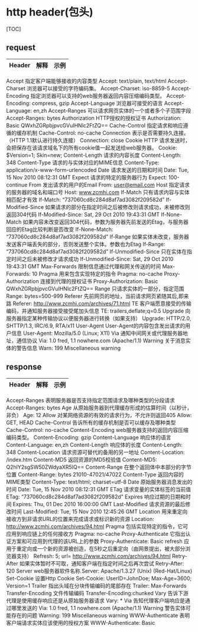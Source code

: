 # http header(包头)

[TOC]

## request

Header|解释|示例
--|--|--
Accept         指定客户端能够接收的内容类型                         Accept: text/plain, text/html 
Accept-Charset     浏览器可以接受的字符编码集。 Accept-Charset: iso-8859-5 
Accept-Encoding     指定浏览器可以支持的web服务器返回内容压缩编码类型。 Accept-Encoding: compress, gzip 
Accept-Language     浏览器可接受的语言 Accept-Language: en,zh 
Accept-Ranges     可以请求网页实体的一个或者多个子范围字段 Accept-Ranges: bytes 
Authorization     HTTP授权的授权证书 Authorization: Basic QWxhZGRpbjpvcGVuIHNlc2FtZQ== 
Cache-Control     指定请求和响应遵循的缓存机制 Cache-Control: no-cache 
Connection     表示是否需要持久连接。（HTTP 1.1默认进行持久连接） Connection: close 
Cookie HTTP     请求发送时，会把保存在该请求域名下的所有cookie值一起发送给web服务器。 Cookie: $Version=1; Skin=new; 
Content-Length     请求的内容长度 Content-Length: 348 
Content-Type     请求的与实体对应的MIME信息 Content-Type: application/x-www-form-urlencoded 
Date     请求发送的日期和时间 Date: Tue, 15 Nov 2010 08:12:31 GMT 
Expect     请求的特定的服务器行为 Expect: 100-continue 
From     发出请求的用户的Email From: user@email.com 
Host     指定请求的服务器的域名和端口号 Host: www.zcmhi.com 
If-Match     只有请求内容与实体相匹配才有效 If-Match: “737060cd8c284d8af7ad3082f209582d” 
If-Modified-Since     如果请求的部分在指定时间之后被修改则请求成功，未被修改则返回304代码 If-Modified-Since: Sat, 29 Oct 2010 19:43:31 GMT 
If-None-Match     如果内容未改变返回304代码，参数为服务器先前发送的Etag，与服务器回应的Etag比较判断是否改变 If-None-Match: “737060cd8c284d8af7ad3082f209582d” 
If-Range     如果实体未改变，服务器发送客户端丢失的部分，否则发送整个实体。参数也为Etag If-Range: “737060cd8c284d8af7ad3082f209582d” 
If-Unmodified-Since     只在实体在指定时间之后未被修改才请求成功 If-Unmodified-Since: Sat, 29 Oct 2010 19:43:31 GMT 
Max-Forwards     限制信息通过代理和网关传送的时间 Max-Forwards: 10 
Pragma     用来包含实现特定的指令 Pragma: no-cache 
Proxy-Authorization     连接到代理的授权证书 Proxy-Authorization: Basic QWxhZGRpbjpvcGVuIHNlc2FtZQ== 
Range     只请求实体的一部分，指定范围 Range: bytes=500-999 
Referer 先前网页的地址，当前请求网页紧随其后,即来路 Referer: http://www.zcmhi.com/archives/71.html 
TE     客户端愿意接受的传输编码，并通知服务器接受接受尾加头信息 TE: trailers,deflate;q=0.5 
Upgrade     向服务器指定某种传输协议以便服务器进行转换（如果支持） Upgrade: HTTP/2.0, SHTTP/1.3, IRC/6.9, RTA/x11 
User-Agent     User-Agent的内容包含发出请求的用户信息 User-Agent: Mozilla/5.0 (Linux; X11) 
Via     通知中间网关或代理服务器地址，通信协议 Via: 1.0 fred, 1.1 nowhere.com (Apache/1.1) 
Warning     关于消息实体的警告信息 Warn: 199 Miscellaneous warning

## response

Header|解释|示例
--|--|--
Accept-Ranges 表明服务器是否支持指定范围请求及哪种类型的分段请求 Accept-Ranges: bytes 
Age 从原始服务器到代理缓存形成的估算时间（以秒计，非负） Age: 12 
Allow 对某网络资源的有效的请求行为，不允许则返回405 Allow: GET, HEAD 
Cache-Control 告诉所有的缓存机制是否可以缓存及哪种类型 Cache-Control: no-cache 
Content-Encoding web服务器支持的返回内容压缩编码类型。 Content-Encoding: gzip 
Content-Language 响应体的语言 Content-Language: en,zh 
Content-Length 响应体的长度 Content-Length: 348 
Content-Location 请求资源可替代的备用的另一地址 Content-Location: /index.htm 
Content-MD5 返回资源的MD5校验值 Content-MD5: Q2hlY2sgSW50ZWdyaXR5IQ== 
Content-Range 在整个返回体中本部分的字节位置 Content-Range: bytes 21010-47021/47022 
Content-Type 返回内容的MIME类型 Content-Type: text/html; charset=utf-8 
Date 原始服务器消息发出的时间 Date: Tue, 15 Nov 2010 08:12:31 GMT 
ETag 请求变量的实体标签的当前值 ETag: “737060cd8c284d8af7ad3082f209582d” 
Expires 响应过期的日期和时间 Expires: Thu, 01 Dec 2010 16:00:00 GMT 
Last-Modified 请求资源的最后修改时间 Last-Modified: Tue, 15 Nov 2010 12:45:26 GMT 
Location 用来重定向接收方到非请求URL的位置来完成请求或标识新的资源 Location: http://www.zcmhi.com/archives/94.html 
Pragma 包括实现特定的指令，它可应用到响应链上的任何接收方 Pragma: no-cache 
Proxy-Authenticate 它指出认证方案和可应用到代理的该URL上的参数 Proxy-Authenticate: Basic 
refresh 应用于重定向或一个新的资源被创造，在5秒之后重定向（由网景提出，被大部分浏览器支持） Refresh: 5; url= 
http://www.zcmhi.com/archives/94.html 
Retry-After 如果实体暂时不可取，通知客户端在指定时间之后再次尝试 Retry-After: 120 
Server web服务器软件名称 Server: Apache/1.3.27 (Unix) (Red-Hat/Linux) 
Set-Cookie 设置Http Cookie Set-Cookie: UserID=JohnDoe; Max-Age=3600; Version=1 
Trailer 指出头域在分块传输编码的尾部存在 Trailer: Max-Forwards 
Transfer-Encoding 文件传输编码 Transfer-Encoding:chunked 
Vary 告诉下游代理是使用缓存响应还是从原始服务器请求 Vary: * 
Via 告知代理客户端响应是通过哪里发送的 Via: 1.0 fred, 1.1 nowhere.com (Apache/1.1) 
Warning 警告实体可能存在的问题 Warning: 199 Miscellaneous warning 
WWW-Authenticate 表明客户端请求实体应该使用的授权方案 WWW-Authenticate: Basic